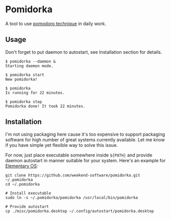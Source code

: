 # Pomidorka

A tool to use [pomodoro technique](https://en.wikipedia.org/wiki/Pomodoro_Technique) in daily work.

## Usage

Don't forget to put daemon to autostart, see Installation section for details.

```
$ pomidorka --daemon &
Starting daemon mode.

$ pomidorka start
New pomidorka!

$ pomidorka
Is running for 22 minutes.

$ pomidorka stop
Pomidorka done! It took 22 minutes.
```

## Installation

I'm not using packaging here cause it's too expensive to support packaging software for high number of great systems currently available. Let me know if you have simple yet flexible way to solve this issue.

For now, just place executable somewhere inside `${PATH}` and provide daemon autostart in manner suitable for your system. Here's an example for [Elementary OS](https://elementary.io/):

```
git clone https://github.com/weekend-software/pomidorka.git ~/.pomidorka
cd ~/.pomidorka

# Install executable
sudo ln -s ~/.pomidorka/pomidorka /usr/local/bin/pomidorka

# Provide autostart
cp ./misc/pomidorka.desktop ~/.config/autostart/pomidorka.desktop
```

